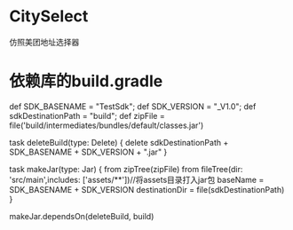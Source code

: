 # CitySelect
仿照美团地址选择器


# 依赖库的build.gradle
def SDK_BASENAME = "TestSdk";
def SDK_VERSION = "_V1.0";
def sdkDestinationPath = "build";
def zipFile = file('build/intermediates/bundles/default/classes.jar')

task deleteBuild(type: Delete) {
    delete sdkDestinationPath + SDK_BASENAME + SDK_VERSION + ".jar"
}

task makeJar(type: Jar) {
    from zipTree(zipFile)
    from fileTree(dir: 'src/main',includes: ['assets/**'])//将assets目录打入jar包
    baseName = SDK_BASENAME + SDK_VERSION
    destinationDir = file(sdkDestinationPath)
}

makeJar.dependsOn(deleteBuild, build)

